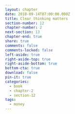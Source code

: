 ```yaml
---
layout: chapter
date: 2018-09-14T07:00:00.000Z
title: Clear thinking matters
section-number: 12
chapter-number: 2
next-section: 13
chapter-end: true
share: true
comments: false
comments-locked: false
left-aside: true
right-aside-top: true
right-aside-bottom: true
bottom-cta: true
download: false
pin-it: true
categories:
  - book
  - chapter-2
  - section-12
tags:
  - money
---
```

